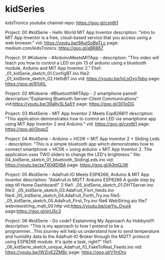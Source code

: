 # kidSeries
kidsTronics youtube channel repo: https://goo.gl/cxn6t1

Project: 00 #kidSerie - Hello World MIT App Inventor description: "intro to MIT App Inventor is a free, cloud-based service that you access using a web browser." vid: https://youtu.be/9AutSoBpTLc page: medium.com/kidsTronics: https://goo.gl/eBR867

Project: 01 #Kidserie - #ArduinoMeetsMITApp - description: "This video will teach you how to control a LED on pin 13 of arduino using a bluetooth module, Arduino and MIT App Inventor 2." File1: _01_kidSerie_sketch_01.ConfigBT.ino file2: _01_kidSerie_sketch_02.HelloBT.ino vid: https://youtu.be/lvLnOyy7pbo   page: https://goo.gl/R1j4tL

Project: 02 #Kidserie -#BluetoothMITApp - 2 smartphone paired! description:"Explaining Bluetooth Server-Client Communications" vid:https://youtu.be/39aRySL5a5Y page: https://goo.gl/301oDG

Project: 03 #kidSerie - MIT App Inventor 2 Meets Esp8266!!! description: "This application demonstrates how to control an LED via smartphone app using MIT App Inventor 2 and Arduino." vid: https://goo.gl/cxn6t1 page: https://goo.gl/l3nqqZ

Project: 04 #kidSerie - Arduino + HC06 + MIT App Inventor 2 + Sliding Leds - description: "This is a simple bluetooth app which demonstrates how to connect smartphone + HC06 + using arduino + MIT App Inventor 2. The application uses TWO sliders to change the LED's brightness." file: 04_kidSerie_sketch_01_bluetooth_SlidingLeds.ino vid: https://youtu.be/ze7X0j8DtBA page: https://goo.gl/A3mQJW

Project: 05 #kidSerie - Adafruit-IO Meets ESP8266, Arduino & MIT App Inventor description: "Adafruit.io MQTT Arduino ESP8266 A
guide step by step till Home Dashboard!" 2 file1: _05_kidSerie_sketch_01.DHTServer.ino file3: _05_kidSerie_sketch_03.Adafruit_Fisrt_feeds.ino file4:_05_kidSerie_sketch_04.Adafruit_Forth_Try.ino file5: _05_kidSerie_sketch_05.Adafruit_First_Try.ino file6 WebString.aio file7 webviewstring_mqtt_00.http vid:https://youtu.be/cwYix_Oyui4 page:https://goo.gl/prUSc3

Project: 06 #kidSerie - Go code? Explainning My Approach As Hobbyist!!! description: "This is my approach to how I pretend to be a programmer...This journey will help us understand how to send temperature and humidity data to the Adafruit-IO Broker through the MQTT protocol using ESP8266 module. It's quite a task, right?" file1: _06_kidSerie_sketch_unique_Adafruit_IO_FakeToReal_Feeds.ino  vid: https://youtu.be/lW2lvE2ZM8c page: https://goo.gl/V1mDru

